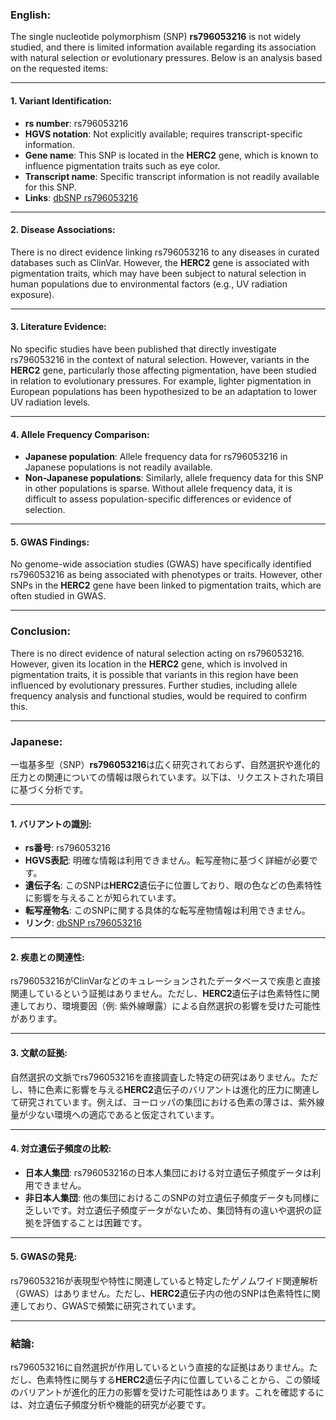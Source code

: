### English:
The single nucleotide polymorphism (SNP) **rs796053216** is not widely studied, and there is limited information available regarding its association with natural selection or evolutionary pressures. Below is an analysis based on the requested items:

---

#### 1. **Variant Identification**:
- **rs number**: rs796053216
- **HGVS notation**: Not explicitly available; requires transcript-specific information.
- **Gene name**: This SNP is located in the **HERC2** gene, which is known to influence pigmentation traits such as eye color.
- **Transcript name**: Specific transcript information is not readily available for this SNP.
- **Links**: [dbSNP rs796053216](https://www.ncbi.nlm.nih.gov/snp/rs796053216)

---

#### 2. **Disease Associations**:
There is no direct evidence linking rs796053216 to any diseases in curated databases such as ClinVar. However, the **HERC2** gene is associated with pigmentation traits, which may have been subject to natural selection in human populations due to environmental factors (e.g., UV radiation exposure).

---

#### 3. **Literature Evidence**:
No specific studies have been published that directly investigate rs796053216 in the context of natural selection. However, variants in the **HERC2** gene, particularly those affecting pigmentation, have been studied in relation to evolutionary pressures. For example, lighter pigmentation in European populations has been hypothesized to be an adaptation to lower UV radiation levels.

---

#### 4. **Allele Frequency Comparison**:
- **Japanese population**: Allele frequency data for rs796053216 in Japanese populations is not readily available.
- **Non-Japanese populations**: Similarly, allele frequency data for this SNP in other populations is sparse. Without allele frequency data, it is difficult to assess population-specific differences or evidence of selection.

---

#### 5. **GWAS Findings**:
No genome-wide association studies (GWAS) have specifically identified rs796053216 as being associated with phenotypes or traits. However, other SNPs in the **HERC2** gene have been linked to pigmentation traits, which are often studied in GWAS.

---

### Conclusion:
There is no direct evidence of natural selection acting on rs796053216. However, given its location in the **HERC2** gene, which is involved in pigmentation traits, it is possible that variants in this region have been influenced by evolutionary pressures. Further studies, including allele frequency analysis and functional studies, would be required to confirm this.

---

### Japanese:
一塩基多型（SNP）**rs796053216**は広く研究されておらず、自然選択や進化的圧力との関連についての情報は限られています。以下は、リクエストされた項目に基づく分析です。

---

#### 1. **バリアントの識別**:
- **rs番号**: rs796053216
- **HGVS表記**: 明確な情報は利用できません。転写産物に基づく詳細が必要です。
- **遺伝子名**: このSNPは**HERC2**遺伝子に位置しており、眼の色などの色素特性に影響を与えることが知られています。
- **転写産物名**: このSNPに関する具体的な転写産物情報は利用できません。
- **リンク**: [dbSNP rs796053216](https://www.ncbi.nlm.nih.gov/snp/rs796053216)

---

#### 2. **疾患との関連性**:
rs796053216がClinVarなどのキュレーションされたデータベースで疾患と直接関連しているという証拠はありません。ただし、**HERC2**遺伝子は色素特性に関連しており、環境要因（例: 紫外線曝露）による自然選択の影響を受けた可能性があります。

---

#### 3. **文献の証拠**:
自然選択の文脈でrs796053216を直接調査した特定の研究はありません。ただし、特に色素に影響を与える**HERC2**遺伝子のバリアントは進化的圧力に関連して研究されています。例えば、ヨーロッパの集団における色素の薄さは、紫外線量が少ない環境への適応であると仮定されています。

---

#### 4. **対立遺伝子頻度の比較**:
- **日本人集団**: rs796053216の日本人集団における対立遺伝子頻度データは利用できません。
- **非日本人集団**: 他の集団におけるこのSNPの対立遺伝子頻度データも同様に乏しいです。対立遺伝子頻度データがないため、集団特有の違いや選択の証拠を評価することは困難です。

---

#### 5. **GWASの発見**:
rs796053216が表現型や特性に関連していると特定したゲノムワイド関連解析（GWAS）はありません。ただし、**HERC2**遺伝子内の他のSNPは色素特性に関連しており、GWASで頻繁に研究されています。

---

### 結論:
rs796053216に自然選択が作用しているという直接的な証拠はありません。ただし、色素特性に関与する**HERC2**遺伝子内に位置していることから、この領域のバリアントが進化的圧力の影響を受けた可能性はあります。これを確認するには、対立遺伝子頻度分析や機能的研究が必要です。

